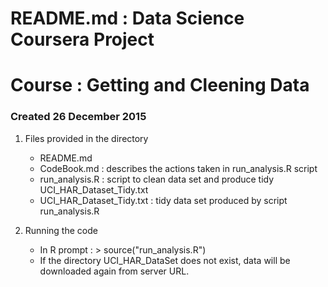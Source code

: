 

# README.md : Data Science Coursera Project
# Course : Getting and Cleening Data
### Created 26 December 2015

1. Files provided in the directory
   * README.md
   * CodeBook.md : describes the actions taken in run_analysis.R script
   * run_analysis.R : script to clean data set and produce tidy UCI_HAR_Dataset_Tidy.txt
   * UCI_HAR_Dataset_Tidy.txt : tidy data set produced by script run_analysis.R

2. Running the code
   * In R prompt : > source("run_analysis.R")
   * If the directory UCI_HAR_DataSet does not exist, data will be downloaded again from server URL.
